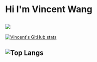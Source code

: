 # Hi I'm Vincent Wang
## ![](https://komarev.com/ghpvc/?username=definatelyVincentWang&color=blue&style=plastic)

[![Vincent's GitHub stats](https://github-readme-stats.vercel.app/api?username=vincentw921&show_icons=true&theme=dark)](https://github.com/vincentw921/github-readme-stats)

## ![Top Langs](https://github-readme-stats.vercel.app/api/top-langs/?username=vincentw921&layout=compact&theme=dark&count_private=true&langs_count=10)
